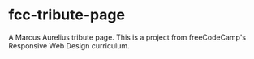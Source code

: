 # fcc-tribute-page
A Marcus Aurelius tribute page. This is a project from freeCodeCamp's Responsive Web Design curriculum.
